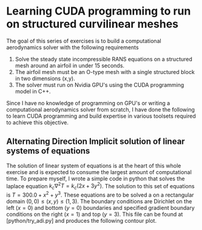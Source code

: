 # Learning CUDA programming to run on structured curvilinear meshes


The goal of this series of exercises is to build a computational aerodynamics solver with the following requirements

1. Solve the steady state incompressible RANS equations on a structured mesh around an airfoil in under 15 seconds. 
2. The airfoil mesh must be an O-type mesh with a single structured block in two dimensions (x,y).
3. The solver must run on Nvidia GPU's using the CUDA programming model in C++.

Since I have no knowledge of programming on GPU's or writing a computational aerodynamics solver from scratch, I have done the following to learn CUDA programming and build expertise in various toolsets required to achieve this objective.

Alternating Direction Implicit solution of linear systems of equations
----------------------------------------------------------------------

The solution of linear system of equations is at the heart of this whole exercise and is expected to consume the largest amount of computational time. To prepare myself, I wrote a simple code in python that solves the laplace equation $k_c \nabla^2 T = k_c(2x + 3 y^2)$. The solution to this set of equations is $T = 300.0 + x^2 + y^3$. These equations are to be solved a on a rectangular domain $(0,0) \leq (x,y) \leq (1,3)$. The boundary conditions are Dirichlet on the left ($x=0$) and bottom ($y=0$) boundaries and specified gradient boundary conditions on the right ($x=1$) and top ($y=3$). This file can be found at [python/try_adi.py] and produces the following contour plot.




